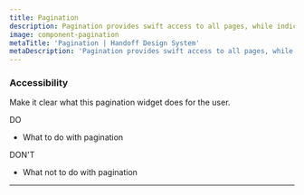 ```yaml
---
title: Pagination
description: Pagination provides swift access to all pages, while indicating that more pages exist.
image: component-pagination
metaTitle: 'Pagination | Handoff Design System'
metaDescription: 'Pagination provides swift access to all pages, while indicating that more pages exist.'
---
```


### Accessibility

Make it clear what this pagination widget does for the user.

<div className="c-do-dont">
  <div className="c-do-dont__do">

<Check /> DO

- What to do with pagination

  </div>
  <div className="c-do-dont__dont">

<X /> DON&apos;T

- What not to do with pagination

  </div>
</div>

---
